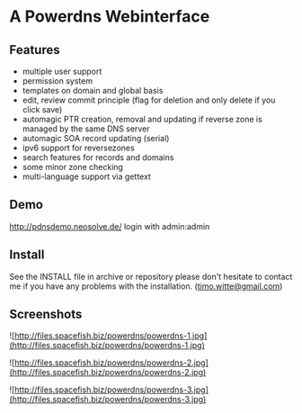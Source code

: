 # A Powerdns Webinterface #
## Features ##
  * multiple user support
  * permission system
  * templates on domain and global basis
  * edit, review commit principle (flag for deletion and only delete if you click save)
  * automagic PTR creation, removal and updating if reverse zone is managed by the same DNS server
  * automagic SOA record updating (serial)
  * ipv6 support for reversezones
  * search features for records and domains
  * some minor zone checking
  * multi-language support via gettext


## Demo ##
http://pdnsdemo.neosolve.de/ login with admin:admin


## Install ##
See the INSTALL file in archive or repository
please don't hesitate to contact me if you have any problems with the installation. (timo.witte@gmail.com)

## Screenshots ##
![http://files.spacefish.biz/powerdns/powerdns-1.jpg](http://files.spacefish.biz/powerdns/powerdns-1.jpg)

![http://files.spacefish.biz/powerdns/powerdns-2.jpg](http://files.spacefish.biz/powerdns/powerdns-2.jpg)

![http://files.spacefish.biz/powerdns/powerdns-3.jpg](http://files.spacefish.biz/powerdns/powerdns-3.jpg)